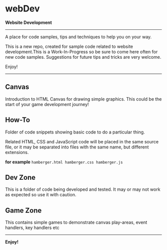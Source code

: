 # webDev

**Website Development**

<hr>

A place for code samples, tips and techniques to help you on your way.

This is a new repo, created for sample code related to website development.This is a Work-In-Progress so be sure to come here often for new code samples. Suggestions for future tips and tricks are very welcome.

Enjoy!

<hr>

## Canvas

Introduction to HTML Canvas for drawing simple graphics. This could be the start of your game development journey!

## How-To

Folder of code snippets showing basic code to do a particular thing.

Related HTML, CSS and JavaScript code will be placed in the same source file, or it may be separated into files with the same name, but different extensions.

**for example**
`hamberger.html hamberger.css hamberger.js`

## Dev Zone

This is a folder of code being developed and tested. It may or may not work as expected so use it with caution.

## Game Zone

This contains simple games to demonstrate canvas play-areas, event handlers, key handlers etc

<hr />

**Enjoy!**
